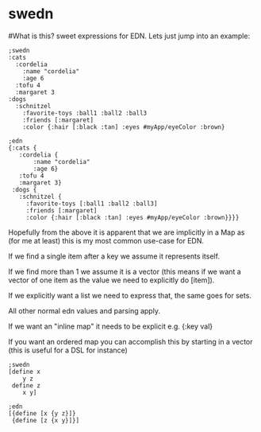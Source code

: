 swedn
=====



#What is this? 
sweet expressions for EDN. Lets just jump into an example:

    ;swedn
    :cats
      :cordelia
        :name "cordelia" 
        :age 6
      :tofu 4
      :margaret 3
    :dogs
      :schnitzel
        :favorite-toys :ball1 :ball2 :ball3 
        :friends [:margaret] 
        :color {:hair [:black :tan] :eyes #myApp/eyeColor :brown}

    ;edn
    {:cats {
       :cordelia {
           :name "cordelia"
           :age 6}
       :tofu 4
       :margaret 3}
     :dogs {
       :schnitzel {
         :favorite-toys [:ball1 :ball2 :ball3]
         :friends [:margaret]
         :color {:hair [:black :tan] :eyes #myApp/eyeColor :brown}}}}
    
    
Hopefully from the above it is apparent that we are implicitly in a Map as (for me at least) this is my most common use-case for EDN.  

If we find a single item after a key we assume it represents itself. 

If we find more than 1 we assume it is a vector (this means if we want a vector of one item as the value we need to explicitly do [item]). 

If we explicitly want a list we need to express that, the same goes for sets. 

All other normal edn values and parsing apply. 

If we want an "inline map" it needs to be explicit e.g. {:key val}

If you want an ordered map you can accomplish this by starting in a vector (this is useful for a DSL for instance)

    ;swedn
    [define x
        y z
     define z
        x y]
        
    ;edn
    [{define [x {y z}]} 
     {define [z {x y}]}]
